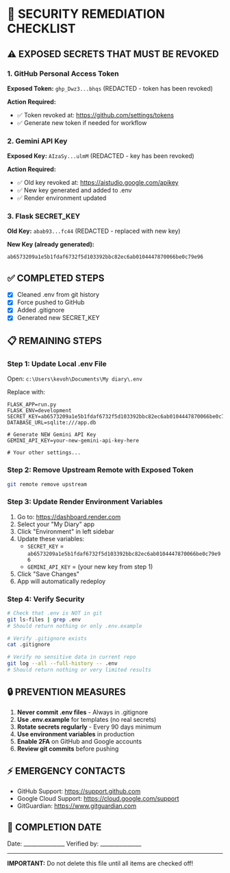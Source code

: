 # 🚨 SECURITY REMEDIATION CHECKLIST

## ⚠️ EXPOSED SECRETS THAT MUST BE REVOKED

### 1. GitHub Personal Access Token
**Exposed Token:** `ghp_Dwz3...bhqs` (REDACTED - token has been revoked)

**Action Required:**
- ✅ Token revoked at: https://github.com/settings/tokens
- ✅ Generate new token if needed for workflow

### 2. Gemini API Key
**Exposed Key:** `AIzaSy...ulmM` (REDACTED - key has been revoked)

**Action Required:**
- ✅ Old key revoked at: https://aistudio.google.com/apikey
- ✅ New key generated and added to .env
- ✅ Render environment updated

### 3. Flask SECRET_KEY
**Old Key:** `abab93...fc44` (REDACTED - replaced with new key)

**New Key (already generated):**
```
ab6573209a1e5b1fdaf6732f5d103392bbc82ec6ab0104447870066be0c79e96
```

## ✅ COMPLETED STEPS

- [x] Cleaned .env from git history
- [x] Force pushed to GitHub
- [x] Added .gitignore
- [x] Generated new SECRET_KEY

## 📋 REMAINING STEPS

### Step 1: Update Local .env File
Open: `c:\Users\kevoh\Documents\My diary\.env`

Replace with:
```env
FLASK_APP=run.py
FLASK_ENV=development
SECRET_KEY=ab6573209a1e5b1fdaf6732f5d103392bbc82ec6ab0104447870066be0c79e96
DATABASE_URL=sqlite:///app.db

# Generate NEW Gemini API Key
GEMINI_API_KEY=your-new-gemini-api-key-here

# Your other settings...
```

### Step 2: Remove Upstream Remote with Exposed Token
```bash
git remote remove upstream
```

### Step 3: Update Render Environment Variables
1. Go to: https://dashboard.render.com
2. Select your "My Diary" app
3. Click "Environment" in left sidebar
4. Update these variables:
   - `SECRET_KEY` = `ab6573209a1e5b1fdaf6732f5d103392bbc82ec6ab0104447870066be0c79e96`
   - `GEMINI_API_KEY` = (your new key from step 1)
5. Click "Save Changes"
6. App will automatically redeploy

### Step 4: Verify Security
```bash
# Check that .env is NOT in git
git ls-files | grep .env
# Should return nothing or only .env.example

# Verify .gitignore exists
cat .gitignore

# Verify no sensitive data in current repo
git log --all --full-history -- .env
# Should return nothing or very limited results
```

## 🔒 PREVENTION MEASURES

1. **Never commit .env files** - Always in .gitignore
2. **Use .env.example** for templates (no real secrets)
3. **Rotate secrets regularly** - Every 90 days minimum
4. **Use environment variables** in production
5. **Enable 2FA** on GitHub and Google accounts
6. **Review git commits** before pushing

## ⚡ EMERGENCY CONTACTS

- GitHub Support: https://support.github.com
- Google Cloud Support: https://cloud.google.com/support
- GitGuardian: https://www.gitguardian.com

## 📅 COMPLETION DATE

Date: _______________
Verified by: _______________

---

**IMPORTANT:** Do not delete this file until all items are checked off!
